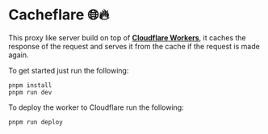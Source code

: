 # Cacheflare 🌐🔥

This proxy like server build on top of [**Cloudflare Workers**](https://workers.cloudflare.com/docs), it caches the response of the request and serves it from the cache if the request is made again.

To get started just run the following:

```
pnpm install
pnpm run dev
```

To deploy the worker to Cloudflare run the following:
```
pnpm run deploy
```
